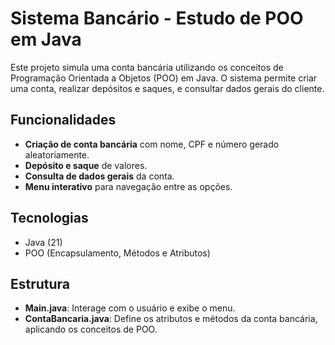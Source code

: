# Sistema Bancário - Estudo de POO em Java

Este projeto simula uma conta bancária utilizando os conceitos de Programação Orientada a Objetos (POO) em Java. O sistema permite criar uma conta, realizar depósitos e saques, e consultar dados gerais do cliente.

## Funcionalidades
- **Criação de conta bancária** com nome, CPF e número gerado aleatoriamente.
- **Depósito e saque** de valores.
- **Consulta de dados gerais** da conta.
- **Menu interativo** para navegação entre as opções.

## Tecnologias
- Java (21)
- POO (Encapsulamento, Métodos e Atributos)

## Estrutura
- **Main.java**: Interage com o usuário e exibe o menu.
- **ContaBancaria.java**: Define os atributos e métodos da conta bancária, aplicando os conceitos de POO.
